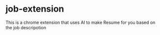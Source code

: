 # job-extension

This is a chrome extension that uses AI to make Resume for you based on the job descripotion
